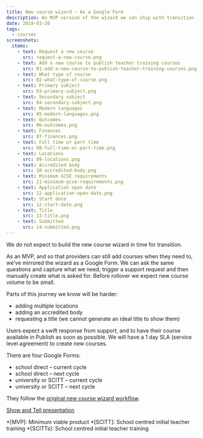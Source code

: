 ```yaml
---
title: New course wizard – As a Google Form
description: An MVP version of the wizard we can ship with transition
date: 2019-03-20
tags:
  - courses
screenshots:
  items:
    - text: Request a new course
      src: request-a-new-course.png
    - text: Add a new course to publish teacher training courses
      src: 01-add-a-new-course-to-publish-teacher-training-courses.png
    - text: What type of course
      src: 02-what-type-of-course.png
    - text: Primary subject
      src: 03-primary-subject.png
    - text: Secondary subject
      src: 04-secondary-subject.png
    - text: Modern languages
      src: 05-modern-languages.png
    - text: Outcomes
      src: 06-outcomes.png
    - text: Finances
      src: 07-finances.png
    - text: Full time or part time
      src: 08-full-time-or-part-time.png
    - text: Locations
      src: 09-locations.png
    - text: Accredited body
      src: 10-accredited-body.png
    - text: Minimum GCSE requirements
      src: 11-minimum-gcse-requirements.png
    - text: Application open date
      src: 12-application-open-date.png
    - text: Start date
      src: 12-start-date.png
    - text: Title
      src: 13-title.png
    - text: Submitted
      src: 14-submitted.png
---
```


We do not expect to build the new course wizard in time for transition.

As an MVP, and so that providers can still add courses when they need to, we’ve mirrored the wizard as a Google Form. We can ask the same questions and capture what we need, trigger a support request and then manually create what is asked for. Before rollover we expect new course volume to be small.

Parts of this journey we know will be harder:

- adding multiple locations
- adding an accredited body
- requesting a title (we cannot generate an ideal title to show them)

Users expect a swift response from support, and to have their course available in Publish as soon as possible. We will have a 1 day SLA (service level agreement) to create new courses.

There are four Google Forms:

- school direct – current cycle
- school direct – next cycle
- university or SCITT – current cycle
- university or SCITT – next cycle

They follow the [original new course wizard workflow](https://docs.google.com/drawings/d/1DAhz464j1XDyQPoOH0adIwAceUwuGU1rqsWkVn8ZQ8I/edit).

[Show and Tell presentation](https://docs.google.com/presentation/d/12U_mRFKxSpDDA6_FX1D9j1CHZgRCcIH_boK7zo4S6AE/edit#slide=id.g50b74472f0_12_27)

*[MVP]: Minimum viable product
*[SCITT]: School centred initial teacher training
*[SCITTs]: School centred initial teacher training
